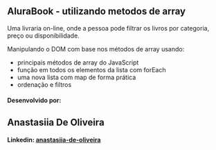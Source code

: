 ## AluraBook - utilizando metodos de array

Uma livraria on-line, onde a pessoa pode filtrar os livros por categoria, preço ou disponibilidade.

Manipulando o DOM com base nos métodos de array usando:
* principais métodos de array do JavaScript
* função em todos os elementos da lista com forEach
* uma nova lista com map de forma prática
* ordenação e filtros



#### Desenvolvido por:

## Anastasiia De Oliveira

#### Linkedin: [anastasiia-de-oliveira](https://www.linkedin.com/in/anastasiia-de-oliveira-237686264/)
